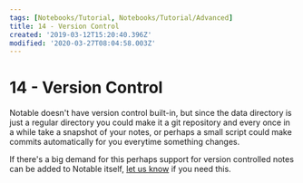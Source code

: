 ```yaml
---
tags: [Notebooks/Tutorial, Notebooks/Tutorial/Advanced]
title: 14 - Version Control
created: '2019-03-12T15:20:40.396Z'
modified: '2020-03-27T08:04:58.003Z'
---
```


# 14 - Version Control

Notable doesn't have version control built-in, but since the data directory is just a regular directory you could make it a git repository and every once in a while take a snapshot of your notes, or perhaps a small script could make commits automatically for you everytime something changes.

If there's a big demand for this perhaps support for version controlled notes can be added to Notable itself, [let us know](https://github.com/notable/notable/issues) if you need this.
